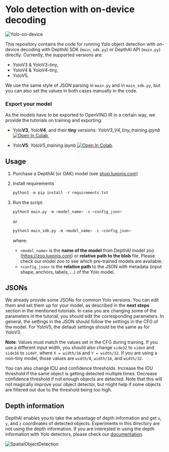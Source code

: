 # Yolo detection with on-device decoding

![Yolo-on-device](https://user-images.githubusercontent.com/56075061/144863222-a52be87e-b1f0-4a0a-b39b-f865bbb6e4a4.png)

This repository contains the code for running Yolo object detection with on-device decoding with DepthAI SDK (`main_sdk.py`)  or DepthAI API (`main.py`) directly. Currently, the supported versions are:

* YoloV3 & YoloV3-tiny,
* YoloV4 & YoloV4-tiny,
* YoloV5.

We use the same style of JSON parsing in `main.py` and in `main_sdk.py`, but you can also set the values in both cases manually in the code.

### Export your model

As the models have to be exported to OpenVINO IR in a certain way, we provide the tutorials on training and exporting:

* Yolo**V3**, Yolo**V4**, and their **tiny** versions: *YoloV3_V4_tiny_training.ipynb* [![Open In Colab](https://colab.research.google.com/assets/colab-badge.svg)](https://colab.research.google.com/github/luxonis/depthai-ml-training/blob/master/colab-notebooks/YoloV3_V4_tiny_training.ipynb),

* Yolo**V5**: *YoloV5_training.ipynb* [![Open In Colab](https://colab.research.google.com/assets/colab-badge.svg)](https://colab.research.google.com/github/luxonis/depthai-ml-training/blob/master/colab-notebooks/YoloV5_training.ipynb).

## Usage
1. Purchase a DepthAI (or OAK) model (see [shop.luxonis.com](https://shop.luxonis.com/))
2. Install requirements
	```python
	python3 -m pip install -r requirements.txt
	```
3. Run the script:	
    ```python
    python3 main.py -m <model_name> -c <config_json>
    ```
    or
    ```python
    python3 main_sdk.py -m <model_name> -c <config_json>
    ```
    where:

    * `<model_name>` is the **name of the model** from DepthAI model zoo (https://zoo.luxonis.com) or **relative path to the blob** file. Please check our model zoo to see which pre-trained models are available.
    * `<config_json>` is the **relative path** to the JSON with metadata (input shape, anchors, labels, ...) of the Yolo model.

## JSONs

We already provide some JSONs for common Yolo versions. You can edit them and set them up for your model, as described in the **next steps** section in the mentioned tutorials. In case you are changing some of the parameters in the tutorial, you should edit the corresponding parameters. In general, the settings in the JSON should follow the settings in the CFG of the model. For YoloV5, the default settings should be the same as for YoloV3.

**Note**: Values must match the values set in the CFG during training. If you use a different input width, you should also change `side32` to `sideX` and `side16` to `sideY`, where `X = width/16` and `Y = width/32`. If you are using a non-tiny model, those values are `width/8`, `width/16`, and `width/32`.

You can also change IOU and confidence thresholds. Increase the IOU threshold if the same object is getting detected multiple times. Decrease confidence threshold if not enough objects are detected. Note that this will not magically improve your object detector, but might help if some objects are filtered out due to the threshold being too high.

## Depth information

DepthAI enables you to take the advantage of depth information and get `x`, `y`, and `z` coordinates of detected objects. Experiments in this directory are not using the depth information. If you are interested in using the depth information with Yolo detectors, please check our [documentation](https://docs.luxonis.com/projects/api/en/latest/samples/SpatialDetection/spatial_tiny_yolo/#rgb-tinyyolo-with-spatial-data).

![SpatialObjectDetection](https://user-images.githubusercontent.com/56075061/144864639-4519699e-d3da-4172-b66b-0495ea11317e.png)
